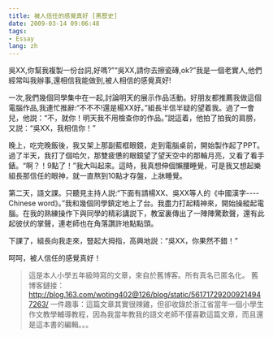 ```yaml
---
title: 被人信任的感覺真好 [黑歷史]
date: 2009-03-14 09:06:48
tags:
- Essay
lang: zh
---
```

吳XX,你幫我複製一份台詞,好嗎?”“吳XX,請你去擦瓷磚,ok?”我是一個老實人,他們經常叫我辦事,還相信我能做到,被人相信的感覺真好!

一次,我們幾個同學集中在一起,討論明天的展示作品活動。好朋友都推薦我做這個電腦作品,我連忙推辭:“不不不!還是楊XX好。”組長半信半疑的望着我。過了一會兒，他説：“不，就你！明天我不用檢查你的作品。”説這着，他拍了拍我的肩膀，又説：“吳XX，我相信你！”
<!--more-->
晚上，吃完晚飯後，我又架上那副藍框眼鏡，走到電腦桌前，開始製作起了PPT。過了半天，我打了個哈欠，那雙疲憊的眼鏡望了望天空中的那輪月亮，又看了看手錶。“啊？！9點了！”我大叫起來。這時，我真想伸個懶腰睡覺，可是我又想起樂組長那信任的眼神，就一直熬到10點才存盤，上牀睡覺。

第二天，語文課。只聽見主持人説:“下面有請楊XX、吳XX等人的《中國漢字----Chinese word》。”我和幾個同學鎮定地上了台。我盡力打起精神來，開始操縱起電腦。在我的熟練操作下與同學的精彩講説下，教室裏傳出了一陣陣驚歎聲，還有此起彼伏的掌聲，連老師也在角落讚許地點點頭。

下課了，組長向我走來，豎起大拇指，高興地説：“吳XX，你果然不錯！”

呵呵，被人信任的感覺真好！

> 這是本人小學五年級時寫的文章，來自於舊博客。所有真名已匿名化。
> 舊博客鏈接：<http://blog.163.com/woting402@126/blog/static/561717292009214947263/>
> 一件趣事：這篇文章其實很辣雞，但卻收錄於浙江省當年一個小學生作文教學輔導教程，因為我當年教我的語文老師不僅喜歡這篇文章，而且還是這本書的編輯。。。